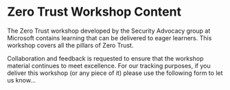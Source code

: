 # Zero Trust Workshop Content

The Zero Trust workshop developed by the Security Advocacy group at Microsoft contains learning that can be delivered to eager learners. This workshop covers all the pillars of Zero Trust.

Collaboration and feedback is requested to ensure that the workshop material continues to meet excellence. For our tracking purposes, if you deliver this workshop (or any piece of it) please use the following form to let us know...

<form link coming>
